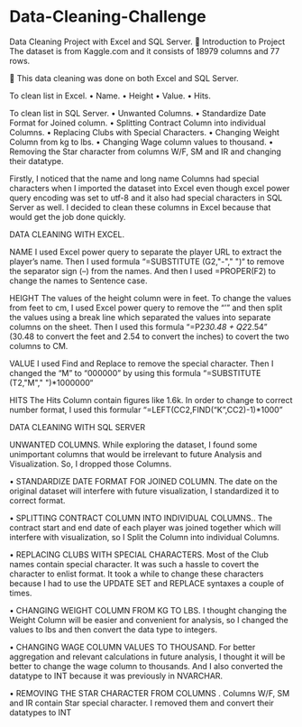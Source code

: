 # Data-Cleaning-Challenge

Data Cleaning Project with Excel and SQL Server.
	Introduction to Project
The dataset is from Kaggle.com and it consists of 18979 columns and 77 rows.

	This data cleaning was done on both Excel and SQL Server.

To clean list in Excel.
•	Name.
•	Height
•	Value.
•	Hits.

To clean list in SQL Server.
•	Unwanted Columns.
•	Standardize Date Format for Joined column.
•	Splitting Contract Column into individual Columns.
•	Replacing Clubs with Special Characters.
•	Changing Weight Column from kg to lbs.
•	Changing Wage column values to thousand.
•	Removing the Star character from columns W/F, SM and IR and changing their datatype.

Firstly, I noticed that the name and long name Columns had special characters when I imported the dataset into Excel even though excel power query encoding was set to utf-8 and it also had special characters in SQL Server as well. I decided to clean these columns in Excel because that would get the job done quickly.

DATA CLEANING WITH EXCEL.

NAME
I used Excel power query to separate the player URL to extract the player’s name. Then I used formula “=SUBSTITUTE (G2,"-"," ")“ to remove the separator sign (–) from the names. And then I used =PROPER(F2) to change the names to Sentence case.

HEIGHT
The values of the height column were in feet. To change the values from feet to cm, I used Excel power query to remove the “’” and then split the values using a break line which separated the values into separate columns on the sheet. Then I used this formula “=P2*30.48 + Q2*2.54” (30.48 to convert the feet and 2.54 to convert the inches) to covert the two columns to CM.

VALUE
I used Find and Replace to remove the special character. Then I changed the “M” to “000000” by using this formula “=SUBSTITUTE (T2,"M"," ")*1000000“

HITS
The Hits Column contain figures like 1.6k. In order to change to correct number format, I used this formular “=LEFT(CC2,FIND(“K”,CC2)-1)*1000”

DATA CLEANING WITH SQL SERVER

UNWANTED COLUMNS.
While exploring the dataset, I found some unimportant columns that would be irrelevant to future Analysis and Visualization. So, I dropped those Columns.

•	STANDARDIZE DATE FORMAT FOR JOINED COLUMN.
The date on the original dataset will interfere with future visualization, I standardized it to correct format.

•	SPLITTING CONTRACT COLUMN INTO INDIVIDUAL COLUMNS..
The contract start and end date of each player was joined together which will interfere with visualization, so I Split the Column into individual Columns.

•	REPLACING CLUBS WITH SPECIAL CHARACTERS.
Most of the Club names contain special character. It was such a hassle to covert the character to enlist format. It took a while to change these characters because I had to use the UPDATE SET and REPLACE syntaxes a couple of times.

•	CHANGING WEIGHT COLUMN FROM KG TO LBS.
I thought changing the Weight Column will be easier and convenient for analysis, so I changed the values to lbs and then convert the data type to integers.

•	CHANGING WAGE COLUMN VALUES TO THOUSAND.
For better aggregation and relevant calculations in future analysis, I thought it will be better to change the wage column to thousands. And I also converted the datatype to INT because it was previously in NVARCHAR.

•	REMOVING THE STAR CHARACTER FROM COLUMNS .
Columns W/F, SM and IR contain Star special character. I removed them and convert their datatypes to INT 




